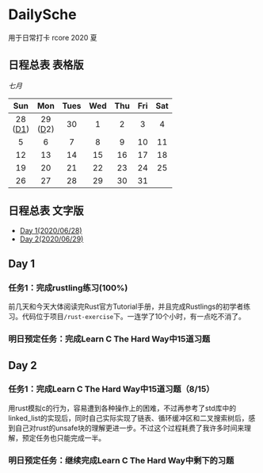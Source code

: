 # DailySche
用于日常打卡 rcore 2020 夏

## 日程总表 表格版

*七月*

|         Sun         |         Mon          | Tues | Wed  | Thu  | Fri  | Sat  |
| :-----------------: | :------------------: | :--: | :--: | :--: | :--: | :--: |
| 28<br>([D1](#Day1)) | 29<br/>([D](#Day1)2) |  30  |  1   |  2   |  3   |  4   |
|          5          |          6           |  7   |  8   |  9   |  10  |  11  |
|         12          |          13          |  14  |  15  |  16  |  17  |  18  |
|         19          |          20          |  21  |  22  |  23  |  24  |  25  |
|         26          |          27          |  28  |  29  |  30  |  31  |      |

## 日程总表 文字版

* [Day 1(2020/06/28)](#Day1)
* [Day 2(2020/06/29)](#Day2)

<span id="Day1"></span>

##  Day 1

### 任务1：完成rustling练习(100%)

前几天和今天大体阅读完Rust官方Tutorial手册，并且完成Rustlings的初学者练习。代码位于项目`/rust-exercise`下。一连学了10个小时，有一点吃不消了。

### 明日预定任务：完成Learn C The Hard Way中15道习题

<span id="Day2"></span>

## Day 2

### 任务1：完成Learn C The Hard Way中15道习题（8/15）

用rust模拟c的行为，容易遭到各种操作上的困难，不过再参考了std库中的linked_list的实现后，同时自己实际实现了链表、循环缓冲区和二叉搜索树后，感到自己对rust的unsafe块的理解更进一步。不过这个过程耗费了我许多时间来理解，预定任务也只能完成一半。

### 明日预定任务：继续完成Learn C The Hard Way中剩下的习题